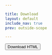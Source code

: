 ```yaml
---

title: Download
layout: default
include_nav: true
prev: outside-scope

---
```



<button class="ds_button  ds_button--secondary" onclick="downloadHTML();">Download HTML</button>
